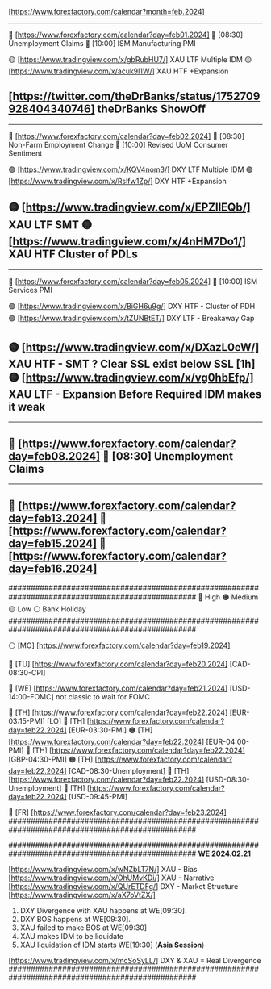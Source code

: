 [https://www.forexfactory.com/calendar?month=feb.2024]

------------------------------------------------------------
🔵 [https://www.forexfactory.com/calendar?day=feb01.2024] 
🔴 [08:30] Unemployment Claims 
🔴 [10:00] ISM Manufacturing PMI

🟡 [https://www.tradingview.com/x/gbRubHU7/] XAU LTF Multiple IDM
🟡 [https://www.tradingview.com/x/acuk9l1W/] XAU HTF +Expansion 

[https://twitter.com/theDrBanks/status/1752709928404340746] theDrBanks ShowOff
------------------------------------------------------------

------------------------------------------------------------
🔵 [https://www.forexfactory.com/calendar?day=feb02.2024] 
🔴 [08:30] Non-Farm Employment Change
🔴 [10:00] Revised UoM Consumer Sentiment

🟢 [https://www.tradingview.com/x/KQV4nom3/] DXY LTF Multiple IDM
🟢 [https://www.tradingview.com/x/Rslfw1Zp/] DXY HTF +Expansion

🟡 [https://www.tradingview.com/x/EPZIlEQb/] XAU LTF SMT
🟡 [https://www.tradingview.com/x/4nHM7Do1/] XAU HTF Cluster of PDLs
------------------------------------------------------------

------------------------------------------------------------
🔵 [https://www.forexfactory.com/calendar?day=feb05.2024] 
🔴 [10:00] ISM Services PMI

🟢 [https://www.tradingview.com/x/BiGH6u9g/] DXY HTF - Cluster of PDH
🟢 [https://www.tradingview.com/x/tZUNBtET/] DXY LTF - Breakaway Gap

🟡 [https://www.tradingview.com/x/DXazL0eW/] XAU HTF - SMT ? Clear SSL exist below SSL [1h]
🟡 [https://www.tradingview.com/x/vg0hbEfp/] XAU LTF - Expansion Before Required IDM makes it weak
------------------------------------------------------------

------------------------------------------------------------
🔵 [https://www.forexfactory.com/calendar?day=feb08.2024] 
🔴 [08:30] Unemployment Claims
------------------------------------------------------------

------------------------------------------------------------
🔵 [https://www.forexfactory.com/calendar?day=feb13.2024] 
🔵 [https://www.forexfactory.com/calendar?day=feb15.2024] 
🔵 [https://www.forexfactory.com/calendar?day=feb16.2024] 
------------------------------------------------------------

##################################################################################################
🔴 High 🟠 Medium 🟡 Low ⚪ Bank Holiday
##################################################################################################

⚪ [MO] [https://www.forexfactory.com/calendar?day=feb19.2024] 

🔴 [TU] [https://www.forexfactory.com/calendar?day=feb20.2024] [CAD-08:30-CPI]

🔴 [WE] [https://www.forexfactory.com/calendar?day=feb21.2024] [USD-14:00-FOMC] not classic to wait for FOMC

🔴 [TH] [https://www.forexfactory.com/calendar?day=feb22.2024] [EUR-03:15-PMI] [LO]
🔴 [TH] [https://www.forexfactory.com/calendar?day=feb22.2024] [EUR-03:30-PMI]
🟠 [TH] [https://www.forexfactory.com/calendar?day=feb22.2024] [EUR-04:00-PMI]
🔴 [TH] [https://www.forexfactory.com/calendar?day=feb22.2024] [GBP-04:30-PMI]
🟠 [TH] [https://www.forexfactory.com/calendar?day=feb22.2024] [CAD-08:30-Unemployment]
🔴 [TH] [https://www.forexfactory.com/calendar?day=feb22.2024] [USD-08:30-Unemployment]
🔴 [TH] [https://www.forexfactory.com/calendar?day=feb22.2024] [USD-09:45-PMI]

🔴 [FR] [https://www.forexfactory.com/calendar?day=feb23.2024] 
##################################################################################################


##################################################################################################
**WE 2024.02.21**

[https://www.tradingview.com/x/wNZbLT7N/] XAU - Bias
[https://www.tradingview.com/x/OhUMvKDi/] XAU - Narrative 
[https://www.tradingview.com/x/QUrETDFg/] DXY - Market Structure
[https://www.tradingview.com/x/aX7oVtZX/] 
1. DXY Divergence with XAU happens at WE[09:30]. 
2. DXY BOS happens at WE[09:30].
3. XAU failed to make BOS at WE[09:30]
4. XAU makes IDM to be liquidate 
5. XAU liquidation of IDM starts WE[19:30] (**Asia Session**)

[https://www.tradingview.com/x/mcSoSyLL/] DXY & XAU = Real Divergence
##################################################################################################
